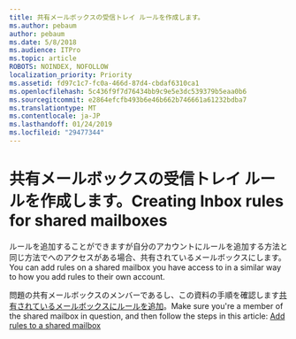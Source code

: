 ```yaml
---
title: 共有メールボックスの受信トレイ ルールを作成します。
ms.author: pebaum
author: pebaum
ms.date: 5/8/2018
ms.audience: ITPro
ms.topic: article
ROBOTS: NOINDEX, NOFOLLOW
localization_priority: Priority
ms.assetid: fd97c1c7-fc0a-466d-87d4-cbdaf6310ca1
ms.openlocfilehash: 5c436f9f7d76434bb9c9e5e3dc539379b5eaa0b6
ms.sourcegitcommit: e2864efcfb493b6e46b662b746661a61232bdba7
ms.translationtype: MT
ms.contentlocale: ja-JP
ms.lasthandoff: 01/24/2019
ms.locfileid: "29477344"
---
```

# <a name="creating-inbox-rules-for-shared-mailboxes"></a><span data-ttu-id="c11b5-102">共有メールボックスの受信トレイ ルールを作成します。</span><span class="sxs-lookup"><span data-stu-id="c11b5-102">Creating Inbox rules for shared mailboxes</span></span>

<span data-ttu-id="c11b5-103">ルールを追加することができますが自分のアカウントにルールを追加する方法と同じ方法でへのアクセスがある場合、共有されているメールボックスにします。</span><span class="sxs-lookup"><span data-stu-id="c11b5-103">You can add rules on a shared mailbox you have access to in a similar way to how you add rules to their own account.</span></span> 
  
<span data-ttu-id="c11b5-104">問題の共有メールボックスのメンバーであるし、この資料の手順を確認します[共有されているメールボックスにルールを追加](https://support.office.com/article/b0963400-2a51-4c64-afc7-b816d737d164 )。</span><span class="sxs-lookup"><span data-stu-id="c11b5-104">Make sure you're a member of the shared mailbox in question, and then follow the steps in this article: [Add rules to a shared mailbox](https://support.office.com/article/b0963400-2a51-4c64-afc7-b816d737d164 )</span></span>
  

